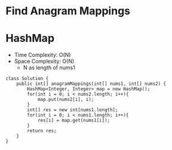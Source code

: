 # Find Anagram Mappings
# HashMap
* Time Complexity: O(N)
* Space Complexity: O(N)
	* N as length of nums1
```
class Solution {
    public int[] anagramMappings(int[] nums1, int[] nums2) {
        HashMap<Integer, Integer> map = new HashMap();
        for(int i = 0; i < nums2.length; i++){
            map.put(nums2[i], i);
        }
        int[] res = new int[nums1.length];
        for(int i = 0; i < nums1.length; i++){
            res[i] = map.get(nums1[i]);
        }
        return res;
    }
}
```